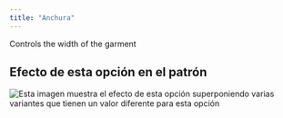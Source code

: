 ```yaml
---
title: "Anchura"
---
```


Controls the width of the garment

## Efecto de esta opción en el patrón

![Esta imagen muestra el efecto de esta opción superponiendo varias variantes que tienen un valor diferente para esta opción](tiberius_width_sample.svg "Efecto de esta opción en el patrón")

